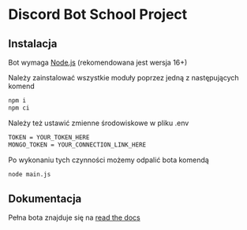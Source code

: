 # Discord Bot School Project

## Instalacja

Bot wymaga [Node.js](https://nodejs.org/) (rekomendowana jest wersja 16+)

Należy zainstalować wszystkie moduły poprzez jedną z następujących komend

```sh
npm i
npm ci
```

Należy też ustawić zmienne środowiskowe w pliku .env

```sh
TOKEN = YOUR_TOKEN_HERE
MONGO_TOKEN = YOUR_CONNECTION_LINK_HERE
```
Po wykonaniu tych czynności możemy odpalić bota komendą

```sh
node main.js
```

## Dokumentacja
Pełna bota znajduje się na [read the docs](https://discord-bot-school-project.readthedocs.io/en/latest/index.html)
